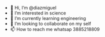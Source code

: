 - 👋 Hi, I’m @diazmiguel
- 👀 I’m interested in science
- 🌱 I’m currently learning engineering
- 💞️ I’m looking to collaborate on my self
- 📫 How to reach me whatsap 3885218809

<!---
diazmiguel/diazmiguel is a ✨ special ✨ repository because its `README.md` (this file) appears on your GitHub profile.
You can click the Preview link to take a look at your changes.
--->
